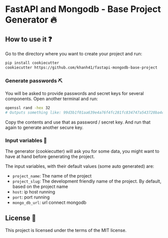 # FastAPI and Mongodb - Base Project Generator 🔥

## How to use it ❓
Go to the directory where you want to create your project and run:
```bash
pip install cookiecutter
cookiecutter https://github.com/khanh41/fastapi-mongodb-base-project
```

### Generate passwords ⛏
You will be asked to provide passwords and secret keys for several components. Open another terminal and run:
```bash
openssl rand -hex 32
# Outputs something like: 99d3b1f01aa639e4a76f4fc281fc834747a543720ba4c8a8648ba755aef9be7f
```

Copy the contents and use that as password / secret key. And run that again to generate another secure key.


### Input variables 💬
The generator (cookiecutter) will ask you for some data, you might want to have at hand before generating the project.

The input variables, with their default values (some auto generated) are:

* `project_name`: The name of the project
* `project_slug`: The development friendly name of the project. By default, based on the project name
* `host`: ip host running
* `port`: port running
* `mongo_db_url`: url connect mongodb

## License 💂

This project is licensed under the terms of the MIT license.
